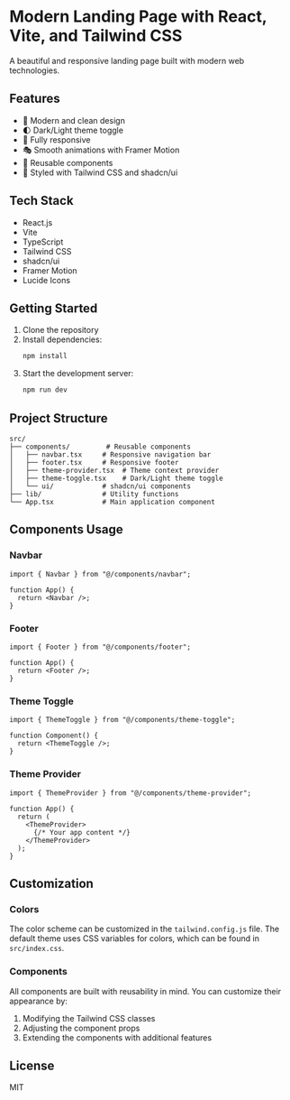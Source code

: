 # Modern Landing Page with React, Vite, and Tailwind CSS

A beautiful and responsive landing page built with modern web technologies.

## Features

- 🎨 Modern and clean design
- 🌓 Dark/Light theme toggle
- 📱 Fully responsive
- 🎭 Smooth animations with Framer Motion
- 🎯 Reusable components
- 🎨 Styled with Tailwind CSS and shadcn/ui

## Tech Stack

- React.js
- Vite
- TypeScript
- Tailwind CSS
- shadcn/ui
- Framer Motion
- Lucide Icons

## Getting Started

1. Clone the repository
2. Install dependencies:
   ```bash
   npm install
   ```
3. Start the development server:
   ```bash
   npm run dev
   ```

## Project Structure

```
src/
├── components/         # Reusable components
│   ├── navbar.tsx     # Responsive navigation bar
│   ├── footer.tsx     # Responsive footer
│   ├── theme-provider.tsx  # Theme context provider
│   ├── theme-toggle.tsx    # Dark/Light theme toggle
│   └── ui/            # shadcn/ui components
├── lib/               # Utility functions
└── App.tsx            # Main application component
```

## Components Usage

### Navbar

```tsx
import { Navbar } from "@/components/navbar";

function App() {
  return <Navbar />;
}
```

### Footer

```tsx
import { Footer } from "@/components/footer";

function App() {
  return <Footer />;
}
```

### Theme Toggle

```tsx
import { ThemeToggle } from "@/components/theme-toggle";

function Component() {
  return <ThemeToggle />;
}
```

### Theme Provider

```tsx
import { ThemeProvider } from "@/components/theme-provider";

function App() {
  return (
    <ThemeProvider>
      {/* Your app content */}
    </ThemeProvider>
  );
}
```

## Customization

### Colors

The color scheme can be customized in the `tailwind.config.js` file. The default theme uses CSS variables for colors, which can be found in `src/index.css`.

### Components

All components are built with reusability in mind. You can customize their appearance by:

1. Modifying the Tailwind CSS classes
2. Adjusting the component props
3. Extending the components with additional features

## License

MIT